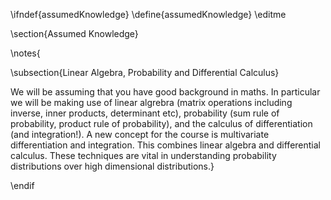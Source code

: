 \ifndef{assumedKnowledge}
\define{assumedKnowledge}
\editme

\section{Assumed Knowledge}

\notes{

\subsection{Linear Algebra, Probability and Differential Calculus}

We will be assuming that you have good background in maths. In particular we
will be making use of linear algrebra (matrix operations including inverse,
inner products, determinant etc), probability (sum rule of probability, product
rule of probability), and the calculus of differentiation (and integration!). A
new concept for the course is multivariate differentiation and integration. This
combines linear algebra and differential calculus. These techniques are vital in
understanding probability distributions over high dimensional distributions.}

\endif
